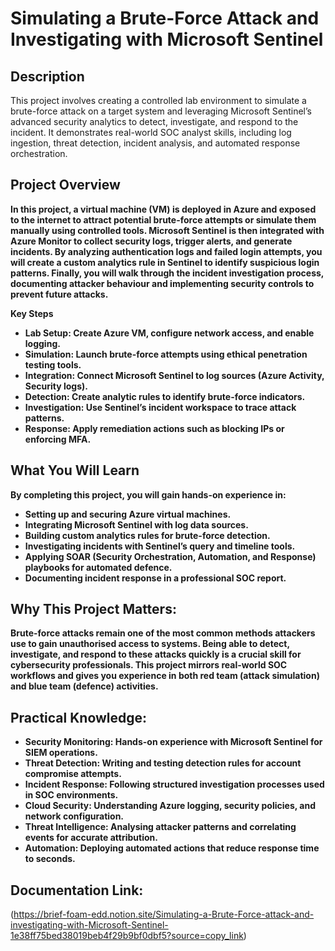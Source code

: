 <h1>Simulating a Brute-Force Attack and Investigating with Microsoft Sentinel</h1>


<h2>Description</h2>
This project involves creating a controlled lab environment to simulate a brute-force attack on a target system and leveraging Microsoft Sentinel’s advanced security analytics to detect, investigate, and respond to the incident. It demonstrates real-world SOC analyst skills, including log ingestion, threat detection, incident analysis, and automated response orchestration.
<br />


<h2>Project Overview</h2>

<b>In this project, a virtual machine (VM) is deployed in Azure and exposed to the internet to attract potential brute-force attempts or simulate them manually using controlled tools. Microsoft Sentinel is then integrated with Azure Monitor to collect security logs, trigger alerts, and generate incidents. By analyzing authentication logs and failed login attempts, you will create a custom analytics rule in Sentinel to identify suspicious login patterns. Finally, you will walk through the incident investigation process, documenting attacker behaviour and implementing security controls to prevent future attacks.</b> 

<b> Key Steps </b>

- <b>Lab Setup: Create Azure VM, configure network access, and enable logging.</b> 
- <b>Simulation: Launch brute-force attempts using ethical penetration testing tools.</b>
- <b>Integration: Connect Microsoft Sentinel to log sources (Azure Activity, Security logs).</b>
- <b>Detection: Create analytic rules to identify brute-force indicators.</b>
- <b>Investigation: Use Sentinel’s incident workspace to trace attack patterns.</b>
- <b>Response: Apply remediation actions such as blocking IPs or enforcing MFA.</b>


<h2>What You Will Learn </h2>

<b>By completing this project, you will gain hands-on experience in:</b>
- <b>Setting up and securing Azure virtual machines.</b>
- <b>Integrating Microsoft Sentinel with log data sources.</b>
- <b>Building custom analytics rules for brute-force detection.</b>
- <b>Investigating incidents with Sentinel’s query and timeline tools.</b>
- <b>Applying SOAR (Security Orchestration, Automation, and Response) playbooks for automated defence.</b>
- <b>Documenting incident response in a professional SOC report.</b>


<h2>Why This Project Matters:</h2>

<b>Brute-force attacks remain one of the most common methods attackers use to gain unauthorised access to systems. Being able to detect, investigate, and respond to these attacks quickly is a crucial skill for cybersecurity professionals. This project mirrors real-world SOC workflows and gives you experience in both red team (attack simulation) and blue team (defence) activities.</b>



<h2>Practical Knowledge:</h2>

- <b>Security Monitoring: Hands-on experience with Microsoft Sentinel for SIEM operations.</b>
- <b>Threat Detection: Writing and testing detection rules for account compromise attempts.</b>
- <b>Incident Response: Following structured investigation processes used in SOC environments.</b>
- <b>Cloud Security: Understanding Azure logging, security policies, and network configuration.</b>
- <b>Threat Intelligence: Analysing attacker patterns and correlating events for accurate attribution.</b>
- <b>Automation: Deploying automated actions that reduce response time to seconds.</b>


<h2>Documentation Link:</h2>

(https://brief-foam-edd.notion.site/Simulating-a-Brute-Force-attack-and-investigating-with-Microsoft-Sentinel-1e38ff75bed38019beb4f29b9bf0dbf5?source=copy_link)


<!--
 ```diff
- text in red
+ text in green
! text in orange
# text in gray
@@ text in purple (and bold)@@
```
--!>

